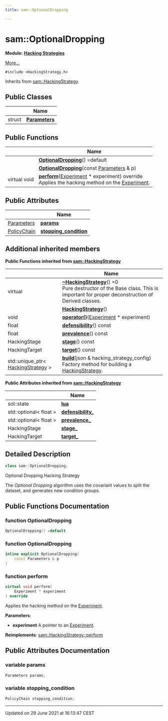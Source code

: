 ```yaml
---
title: sam::OptionalDropping

---
```


# sam::OptionalDropping

**Module:** **[Hacking Strategies](/doxygen/Modules/group___hacking_strategies/)**



 [More...](#detailed-description)


`#include <HackingStrategy.h>`

Inherits from [sam::HackingStrategy](/doxygen/Classes/classsam_1_1_hacking_strategy/)

## Public Classes

|                | Name           |
| -------------- | -------------- |
| struct | **[Parameters](/doxygen/Classes/structsam_1_1_optional_dropping_1_1_parameters/)**  |

## Public Functions

|                | Name           |
| -------------- | -------------- |
| | **[OptionalDropping](/doxygen/Classes/classsam_1_1_optional_dropping/#function-optionaldropping)**() =default |
| | **[OptionalDropping](/doxygen/Classes/classsam_1_1_optional_dropping/#function-optionaldropping)**(const [Parameters](/doxygen/Classes/structsam_1_1_optional_dropping_1_1_parameters/) & p) |
| virtual void | **[perform](/doxygen/Classes/classsam_1_1_optional_dropping/#function-perform)**([Experiment](/doxygen/Classes/classsam_1_1_experiment/) * experiment) override<br>Applies the hacking method on the [Experiment](/doxygen/Classes/classsam_1_1_experiment/).  |

## Public Attributes

|                | Name           |
| -------------- | -------------- |
| [Parameters](/doxygen/Classes/structsam_1_1_optional_dropping_1_1_parameters/) | **[params](/doxygen/Classes/classsam_1_1_optional_dropping/#variable-params)**  |
| [PolicyChain](/doxygen/Classes/structsam_1_1_policy_chain/) | **[stopping_condition](/doxygen/Classes/classsam_1_1_optional_dropping/#variable-stopping_condition)**  |

## Additional inherited members

**Public Functions inherited from [sam::HackingStrategy](/doxygen/Classes/classsam_1_1_hacking_strategy/)**

|                | Name           |
| -------------- | -------------- |
| virtual | **[~HackingStrategy](/doxygen/Classes/classsam_1_1_hacking_strategy/#function-~hackingstrategy)**() =0<br>Pure destructor of the Base class. This is important for proper deconstruction of Derived classes.  |
| | **[HackingStrategy](/doxygen/Classes/classsam_1_1_hacking_strategy/#function-hackingstrategy)**() |
| void | **[operator()](/doxygen/Classes/classsam_1_1_hacking_strategy/#function-operator())**([Experiment](/doxygen/Classes/classsam_1_1_experiment/) * experiment) |
| float | **[defensibility](/doxygen/Classes/classsam_1_1_hacking_strategy/#function-defensibility)**() const |
| float | **[prevalence](/doxygen/Classes/classsam_1_1_hacking_strategy/#function-prevalence)**() const |
| HackingStage | **[stage](/doxygen/Classes/classsam_1_1_hacking_strategy/#function-stage)**() const |
| HackingTarget | **[target](/doxygen/Classes/classsam_1_1_hacking_strategy/#function-target)**() const |
| std::unique_ptr< [HackingStrategy](/doxygen/Classes/classsam_1_1_hacking_strategy/) > | **[build](/doxygen/Classes/classsam_1_1_hacking_strategy/#function-build)**(json & hacking_strategy_config)<br>Factory method for building a [HackingStrategy](/doxygen/Classes/classsam_1_1_hacking_strategy/).  |

**Public Attributes inherited from [sam::HackingStrategy](/doxygen/Classes/classsam_1_1_hacking_strategy/)**

|                | Name           |
| -------------- | -------------- |
| sol::state | **[lua](/doxygen/Classes/classsam_1_1_hacking_strategy/#variable-lua)**  |
| std::optional< float > | **[defensibility_](/doxygen/Classes/classsam_1_1_hacking_strategy/#variable-defensibility_)**  |
| std::optional< float > | **[prevalence_](/doxygen/Classes/classsam_1_1_hacking_strategy/#variable-prevalence_)**  |
| HackingStage | **[stage_](/doxygen/Classes/classsam_1_1_hacking_strategy/#variable-stage_)**  |
| HackingTarget | **[target_](/doxygen/Classes/classsam_1_1_hacking_strategy/#variable-target_)**  |


## Detailed Description

```cpp
class sam::OptionalDropping;
```


Optional Dropping Hacking Strategy

The _Optional Dropping_ algorithm uses the covariant values to split the dataset, and generates new condition groups. 

## Public Functions Documentation

### function OptionalDropping

```cpp
OptionalDropping() =default
```


### function OptionalDropping

```cpp
inline explicit OptionalDropping(
    const Parameters & p
)
```


### function perform

```cpp
virtual void perform(
    Experiment * experiment
) override
```

Applies the hacking method on the [Experiment](/doxygen/Classes/classsam_1_1_experiment/). 

**Parameters**: 

  * **experiment** A pointer to an [Experiment](/doxygen/Classes/classsam_1_1_experiment/). 


**Reimplements**: [sam::HackingStrategy::perform](/doxygen/Classes/classsam_1_1_hacking_strategy/#function-perform)


## Public Attributes Documentation

### variable params

```cpp
Parameters params;
```


### variable stopping_condition

```cpp
PolicyChain stopping_condition;
```


-------------------------------

Updated on 29 June 2021 at 16:13:47 CEST